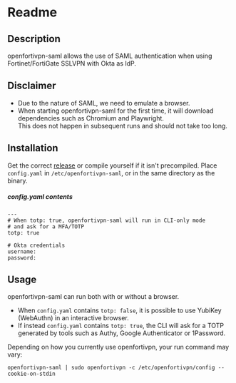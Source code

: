# Readme
## Description
openfortivpn-saml allows the use of SAML authentication when using Fortinet/FortiGate SSLVPN with Okta as IdP.
## Disclaimer
- Due to the nature of SAML, we need to emulate a browser.
- When starting openfortivpn-saml for the first time, it will download dependencies such as Chromium and Playwright.  
This does not happen in subsequent runs and should not take too long.
## Installation
Get the correct [release](https://git.deribit.internal/deribit/sys-admin/openfortivpn-saml/-/releases) or compile yourself if it isn't precompiled.
Place `config.yaml` in `/etc/openfortivpn-saml`, or in the same directory as the binary.
##### config.yaml contents
```
---
# When totp: true, openfortivpn-saml will run in CLI-only mode
# and ask for a MFA/TOTP
totp: true

# Okta credentials
username:
password:
```
## Usage
openfortivpn-saml can run both with or without a browser.  
- When `config.yaml` contains `totp: false`, it is possible to use YubiKey (WebAuthn) in an interactive browser.  
- If instead `config.yaml` contains `totp: true`, the CLI will ask for a TOTP generated by tools such as Authy, Google Authenticator or 1Password.

Depending on how you currently use openfortivpn, your run command may vary:  
```
openfortivpn-saml | sudo openfortivpn -c /etc/openfortivpn/config --cookie-on-stdin
```
